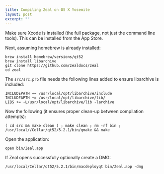 ```yaml
---
title: Compiling Zeal on OS X Yosemite
layout: post
excerpt: ""
---
```


Make sure Xcode is installed (the full package, not just the command line tools). This can be installed from the App Store.

Next, assuming homebrew is already installed:

~~~
brew install homebrew/versions/qt52
brew install libarchive
git clone https://github.com/zealdocs/zeal
cd zeal
~~~

The `src/src.pro` file needs the following lines added to ensure libarchive is included:

~~~
INCLUDEPATH += /usr/local/opt/libarchive/include
INCLUDEAPTH += /usr/local/opt/libarchive/lib/
LIBS += -L/usr/local/opt/libarchive/lib -larchive
~~~

Now the following (it ensures proper clean-up between compilation attempts):

~~~
( cd src && make clean ) ; make clean ; rm -rf bin ; /usr/local//Cellar/qt52/5.2.1/bin/qmake && make
~~~

Open the application:

~~~
open bin/Zeal.app
~~~

If Zeal opens successfully optionally create a DMG:

~~~
/usr/local/Cellar/qt52/5.2.1/bin/macdeployqt bin/Zeal.app -dmg
~~~
